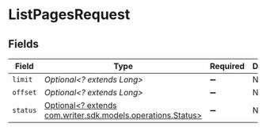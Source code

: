 # ListPagesRequest


## Fields

| Field                                                                                            | Type                                                                                             | Required                                                                                         | Description                                                                                      |
| ------------------------------------------------------------------------------------------------ | ------------------------------------------------------------------------------------------------ | ------------------------------------------------------------------------------------------------ | ------------------------------------------------------------------------------------------------ |
| `limit`                                                                                          | *Optional<? extends Long>*                                                                       | :heavy_minus_sign:                                                                               | N/A                                                                                              |
| `offset`                                                                                         | *Optional<? extends Long>*                                                                       | :heavy_minus_sign:                                                                               | N/A                                                                                              |
| `status`                                                                                         | [Optional<? extends com.writer.sdk.models.operations.Status>](../../models/operations/Status.md) | :heavy_minus_sign:                                                                               | N/A                                                                                              |